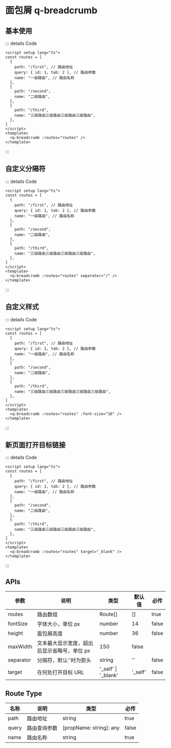 # 面包屑 q-breadcrumb

<script setup lang="ts">
const routes = [
  {
    path: '/first', // 路由地址
    query: { id: 1, tab: 2 }, // 路由参数
    name: '一级路由' // 路由名称
  },
  {
    path: '/second',
    name: '二级路由'
  },
  {
    path: '/third',
    name: '三级路由三级路由'
  }
]
</script>

## 基本使用

<q-breadcrumb :routes="routes" />

::: details Code

```vue
<script setup lang="ts">
const routes = [
  {
    path: "/first", // 路由地址
    query: { id: 1, tab: 2 }, // 路由参数
    name: "一级路由", // 路由名称
  },
  {
    path: "/second",
    name: "二级路由",
  },
  {
    path: "/third",
    name: "三级路由三级路由三级路由三级路由",
  },
]
</script>
<template>
  <q-breadcrumb :routes="routes" />
</template>
```

:::

## 自定义分隔符

<q-breadcrumb :routes="routes" separator="/" />

::: details Code

```vue
<script setup lang="ts">
const routes = [
  {
    path: "/first", // 路由地址
    query: { id: 1, tab: 2 }, // 路由参数
    name: "一级路由", // 路由名称
  },
  {
    path: "/second",
    name: "二级路由",
  },
  {
    path: "/third",
    name: "三级路由三级路由三级路由三级路由",
  },
]
</script>
<template>
  <q-breadcrumb :routes="routes" separator="/" />
</template>
```

:::

## 自定义样式

<q-breadcrumb :routes="routes" :font-size="20" />

::: details Code

```vue
<script setup lang="ts">
const routes = [
  {
    path: "/first", // 路由地址
    query: { id: 1, tab: 2 }, // 路由参数
    name: "一级路由", // 路由名称
  },
  {
    path: "/second",
    name: "二级路由",
  },
  {
    path: "/third",
    name: "三级路由三级路由三级路由三级路由三级路由",
  },
]
</script>
<template>
  <q-breadcrumb :routes="routes" :font-size="16" />
</template>
```

:::

## 新页面打开目标链接

<q-breadcrumb :routes="routes" target="_blank" />

::: details Code

```vue
<script setup lang="ts">
const routes = [
  {
    path: "/first", // 路由地址
    query: { id: 1, tab: 2 }, // 路由参数
    name: "一级路由", // 路由名称
  },
  {
    path: "/second",
    name: "二级路由",
  },
  {
    path: "/third",
    name: "三级路由三级路由三级路由三级路由",
  },
]
</script>
<template>
  <q-breadcrumb :routes="routes" target="_blank" />
</template>
```

:::

## APIs

| 参数      | 说明                                        | 类型                      | 默认值   | 必传  |
| --------- | ------------------------------------------- | ------------------------- | -------- | ----- |
| routes    | 路由数组                                    | Route[]                   | []       | true  |
| fontSize  | 字体大小，单位 px                           | number                    | 14       | false |
| height    | 面包屑高度                                  | number                    | 36       | false |
| maxWidth  | 文本最大显示宽度，超出后显示省略号，单位 px | 150                       | false    |
| separator | 分隔符，默认''时为箭头                      | string                    | ''       | false |
| target    | 在何处打开目标 URL                          | '\_self' &#124; '\_blank' | '\_self' | false |

## Route Type

| 名称  | 说明         | 类型                    | 必传  |
| ----- | ------------ | ----------------------- | ----- |
| path  | 路由地址     | string                  | true  |
| query | 路由查询参数 | [propName: string]: any | false |
| name  | 路由名称     | string                  | true  |
